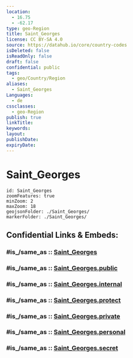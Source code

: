 ```yaml
---
location:
  - 16.75
  - -62.17
type: geo-Region
title: Saint_Georges
license: CC BY-SA 4.0
source: https://datahub.io/core/country-codes
isDeleted: false
isReadOnly: false
draft: false
confidential: public
tags:
  - geo/Country/Region
aliases:
  - Saint_Georges
Languages:
  - de
cssclasses:
  - geo-Region
publish: true
linkTitle:
keywords:
layout:
publishDate:
expiryDate:
---
```


# Saint_Georges

```leaflet
id: Saint_Georges
zoomFeatures: true 
minZoom: 2 
maxZoom: 18
geojsonFolder: ./Saint_Georges/
markerFolder: ./Saint_Georges/
```


## Confidential Links & Embeds: 

### #is_/same_as :: [Saint_Georges](/_Standards/Earth/Continent/America~Caribbean/Montserrat/parishes~Montserrat/Saint_Georges.md) 

### #is_/same_as :: [Saint_Georges.public](/_public/Earth/Continent/America~Caribbean/Montserrat/parishes~Montserrat/Saint_Georges.public.md) 

### #is_/same_as :: [Saint_Georges.internal](/_internal/Earth/Continent/America~Caribbean/Montserrat/parishes~Montserrat/Saint_Georges.internal.md) 

### #is_/same_as :: [Saint_Georges.protect](/_protect/Earth/Continent/America~Caribbean/Montserrat/parishes~Montserrat/Saint_Georges.protect.md) 

### #is_/same_as :: [Saint_Georges.private](/_private/Earth/Continent/America~Caribbean/Montserrat/parishes~Montserrat/Saint_Georges.private.md) 

### #is_/same_as :: [Saint_Georges.personal](/_personal/Earth/Continent/America~Caribbean/Montserrat/parishes~Montserrat/Saint_Georges.personal.md) 

### #is_/same_as :: [Saint_Georges.secret](/_secret/Earth/Continent/America~Caribbean/Montserrat/parishes~Montserrat/Saint_Georges.secret.md)


